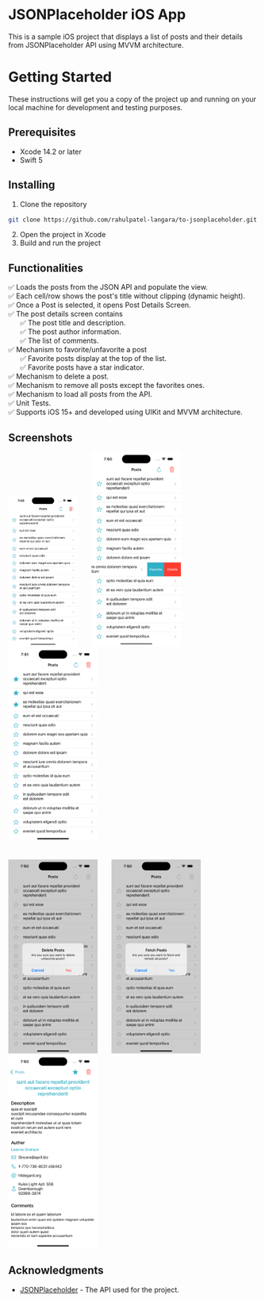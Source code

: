# JSONPlaceholder iOS App

This is a sample iOS project that displays a list of posts and their details from JSONPlaceholder API using MVVM architecture.


# Getting Started

These instructions will get you a copy of the project up and running on your local machine for development and testing purposes.

## Prerequisites

- Xcode 14.2 or later
- Swift 5

## Installing

1. Clone the repository
```bash
git clone https://github.com/rahulpatel-langara/to-jsonplaceholder.git
```
2. Open the project in Xcode
3. Build and run the project

## Functionalities

✅ Loads the posts from the JSON API and populate the view.  
✅ Each cell/row shows the post's title without clipping (dynamic height).  
✅ Once a Post is selected, it opens Post Details Screen.  
✅ The post details screen contains 	  
	&nbsp;&nbsp;&nbsp;&nbsp;&nbsp;&nbsp;✅ The post title and description.  	  
	&nbsp;&nbsp;&nbsp;&nbsp;&nbsp;&nbsp;✅ The post author information.  	  
	&nbsp;&nbsp;&nbsp;&nbsp;&nbsp;&nbsp;✅ The list of comments.  
✅ Mechanism to favorite/unfavorite a post  	  
	&nbsp;&nbsp;&nbsp;&nbsp;&nbsp;&nbsp;✅ Favorite posts display at the top of the list.  
	&nbsp;&nbsp;&nbsp;&nbsp;&nbsp;&nbsp;✅ Favorite posts have a star indicator.  
✅ Mechanism to delete a post.  
✅ Mechanism to remove all posts except the favorites ones.  
✅ Mechanism to load all posts from the API.  
✅ Unit Tests.  
✅ Supports iOS 15+ and developed using UIKit and MVVM architecture.  

## Screenshots
<img src="Screenshots/01.png" width="140" title="">&nbsp;&nbsp;&nbsp;&nbsp;&nbsp;&nbsp;
  <img src="Screenshots/02.png" width="180" title="">&nbsp;&nbsp;&nbsp;&nbsp;&nbsp;&nbsp;
  <img src="Screenshots/03.png" width="180" title=""><br><br><br>
  <img src="Screenshots/04.png" width="180" title="">&nbsp;&nbsp;&nbsp;&nbsp;&nbsp;&nbsp;
  <img src="Screenshots/05.png" width="180" title="">&nbsp;&nbsp;&nbsp;&nbsp;&nbsp;&nbsp;
  <img src="Screenshots/06.png" width="180" title="">


## Acknowledgments

-   [JSONPlaceholder](https://jsonplaceholder.typicode.com/) - The API used for the project.
